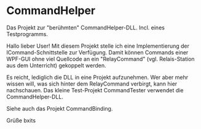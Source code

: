 # CommandHelper
Das Projekt zur "berühmten" CommandHelper-DLL. Incl. eines Testprogramms.

Hallo lieber User!
Mit diesem Projekt stelle ich eine Implementierung der ICommand-Schnittstelle zur Verfügung.
Damit können Commands einer WPF-GUI ohne viel Quellcode an ein "RelayCommand" (vgl. Relais-Station aus dem Unterricht) gekoppelt werden.

Es reicht, lediglich die DLL in eine Projekt aufzunehmen. Wer aber mehr wissen will, was sich hinter dem RelayCommand verbirgt, kann hier nachschauen.
Das kleine Test-Projekt CommandTester verwendet die CommandHelper-DLL.

Siehe auch das Projekt CommandBinding.

Grüße
bxits

